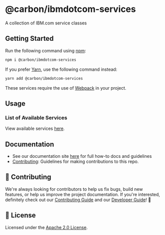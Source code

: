 # @carbon/ibmdotcom-services

A collection of IBM.com service classes

## Getting Started

Run the following command using [npm](https://www.npmjs.com/):

```bash
npm i @carbon/ibmdotcom-services
```

If you prefer [Yarn](https://yarnpkg.com/en/), use the following command
instead:

```bash
yarn add @carbon/ibmdotcom-services
```

These services require the use of [Webpack](https://webpack.js.org/) in your
project.

## Usage

### List of Available Services

View available services [here](https://ibmdotcom-services.mybluemix.net/).

## Documentation

- See our documentation site [here](https://ibm-dotcom-library.mybluemix.net)
  for full how-to docs and guidelines
- [Contributing](https://github.com/carbon-design-system/ibm-dotcom-library/blob/master/.github/CONTRIBUTING.md):
  Guidelines for making contributions to this repo.

## 🙌 Contributing

We're always looking for contributors to help us fix bugs, build new features,
or help us improve the project documentation. If you're interested, definitely
check out our
[Contributing Guide](https://github.com/carbon-design-system/ibm-dotcom-library/blob/master/.github/CONTRIBUTING.md)
and our
[Developer Guide](https://github.com/carbon-design-system/ibm-dotcom-library/blob/master/docs/developing.md)!
👀

## 📝 License

Licensed under the
[Apache 2.0 License](https://github.com/carbon-design-system/ibm-dotcom-library/LICENSE).
